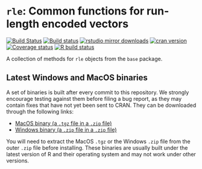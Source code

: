 # `rle`:  Common functions for run-length encoded vectors

[![Build Status](https://travis-ci.org/statnet/rle.svg?branch=master)](https://travis-ci.org/statnet/rle)
[![Build status](https://ci.appveyor.com/api/projects/status/wwfjhpfqp54j46oy/branch/master?svg=true)](https://ci.appveyor.com/project/statnet/rle/branch/master)
[![rstudio mirror downloads](http://cranlogs.r-pkg.org/badges/rle?color=2ED968)](http://cranlogs.r-pkg.org/)
[![cran version](http://www.r-pkg.org/badges/version/rle)](https://cran.r-project.org/package=rle)
[![Coverage status](https://codecov.io/gh/statnet/rle/branch/master/graph/badge.svg)](https://codecov.io/github/statnet/rle?branch=master)
[![R build status](https://github.com/statnet/rle/workflows/R-CMD-check/badge.svg)](https://github.com/statnet/rle/actions)

A collection of methods for `rle` objects from the `base` package.

## Latest Windows and MacOS binaries

A set of binaries is built after every commit to this repository. We strongly encourage testing against them before filing a bug report, as they may contain fixes that have not yet been sent to CRAN. They can be downloaded through the following links:

* [MacOS binary (a `.tgz` file in a `.zip` file)](https://nightly.link/statnet/rle/workflows/R-CMD-check.yaml/master/macOS-rrelease-binaries.zip)
* [Windows binary (a `.zip` file in a `.zip` file)](https://nightly.link/statnet/rle/workflows/R-CMD-check.yaml/master/Windows-rrelease-binaries.zip)

You will need to extract the MacOS `.tgz` or the Windows `.zip` file from the outer `.zip` file before installing. These binaries are usually built under the latest version of R and their operating system and may not work under other versions.
